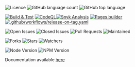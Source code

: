 
![Licence](https://img.shields.io/github/license/decaf-ts/ts-workspace.svg?style=plastic)
![GitHub language count](https://img.shields.io/github/languages/count/decaf-ts/ts-workspace?style=plastic)
![GitHub top language](https://img.shields.io/github/languages/top/decaf-ts/ts-workspace?style=plastic)

[![Build & Test](https://github.com/decaf-ts/ts-workspace/actions/workflows/nodejs-build-prod.yaml/badge.svg)](https://github.com/decaf-ts/ts-workspace/actions/workflows/nodejs-build-prod.yaml)
[![CodeQL](https://github.com/decaf-ts/ts-workspace/actions/workflows/codeql-analysis.yml/badge.svg)](https://github.com/decaf-ts/ts-workspace/actions/workflows/codeql-analysis.yml)[![Snyk Analysis](https://github.com/decaf-ts/ts-workspace/actions/workflows/snyk-analysis.yaml/badge.svg)](https://github.com/decaf-ts/ts-workspace/actions/workflows/snyk-analysis.yaml)
[![Pages builder](https://github.com/decaf-ts/ts-workspace/actions/workflows/pages.yaml/badge.svg)](https://github.com/decaf-ts/ts-workspace/actions/workflows/pages.yaml)
[![.github/workflows/release-on-tag.yaml](https://github.com/decaf-ts/ts-workspace/actions/workflows/release-on-tag.yaml/badge.svg?event=release)](https://github.com/decaf-ts/ts-workspace/actions/workflows/release-on-tag.yaml)

![Open Issues](https://img.shields.io/github/issues/decaf-ts/ts-workspace.svg)
![Closed Issues](https://img.shields.io/github/issues-closed/decaf-ts/ts-workspace.svg)
![Pull Requests](https://img.shields.io/github/issues-pr-closed/decaf-ts/ts-workspace.svg)
![Maintained](https://img.shields.io/badge/Maintained%3F-yes-green.svg)

![Forks](https://img.shields.io/github/forks/decaf-ts/ts-workspace.svg)
![Stars](https://img.shields.io/github/stars/decaf-ts/ts-workspace.svg)
![Watchers](https://img.shields.io/github/watchers/decaf-ts/ts-workspace.svg)

![Node Version](https://img.shields.io/badge/dynamic/json.svg?url=https%3A%2F%2Fraw.githubusercontent.com%2Fbadges%2Fshields%2Fmaster%2Fpackage.json&label=Node&query=$.engines.node&colorB=blue)
![NPM Version](https://img.shields.io/badge/dynamic/json.svg?url=https%3A%2F%2Fraw.githubusercontent.com%2Fbadges%2Fshields%2Fmaster%2Fpackage.json&label=NPM&query=$.engines.npm&colorB=purple)

Documentation available [here](https://decaf-ts.github.io/ts-workspace/)